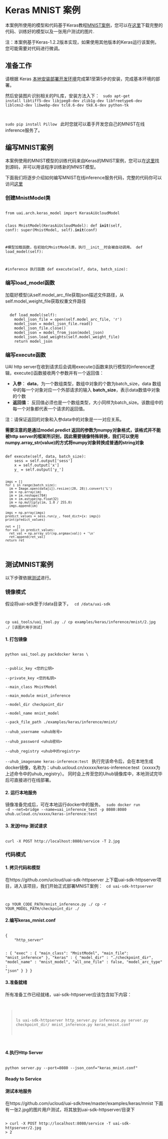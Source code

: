 

# Keras MNIST 案例
本案例所使用的模型和代码基于Keras教程[MNIST案例](https://keras.io/getting-started/sequential-model-guide/#examples)，您可以在[这里](https://github.com/ucloud/uai-sdk/blob/master/examples/keras/mnist/)下载完整的代码、训练好的模型以及一张用户测试的图片.

注：本案例基于Keras-1.2.2版本实现，如果使用其他版本的Keras运行该案例，您可能需要对代码进行微调。

## 准备工作
请根据 Keras [本地安装部署开发环境](uai-inference/guide/keras/local)完成第1至第5步的安装，完成基本环境的部署。

然后安装图片识别相关的PIL库，安装方法入下：
<code>
sudo apt-get install libtiff5-dev libjpeg8-dev zlib1g-dev libfreetype6-dev liblcms2-dev libwebp-dev tcl8.6-dev tk8.6-dev python-tk

sudo pip install Pillow
</code>
此时您就可以着手开发您自己的MNIST在线inference服务了。

## 编写MNIST案例
本案例使用的MNIST模型的训练代码来自Keras的MNIST案例，您可以在[这里](https://github.com/kurapan/CNN-MNIST/blob/master/src/mnist_keras.py)找到源码，并可以用该程序训练新的MNIST模型。

下面我们将逐步介绍如何编写MNIST在线inference服务代码，完整的代码你可以访问[这里](https://github.com/ucloud/uai-sdk/blob/master/examples/keras/inference/mnist/mnist_inference.py)

### 创建MnistModel类

<code>
from uai.arch.keras_model import KerasAiUcloudModel

class MnistModel(KerasAiUcloudModel):
  def __init__(self, conf):
   super(MnistModel, self).__init__(conf)

  #模型加载函数，在初始化MnistModel类，执行__init__时会被自动调用。
  def load_model(self):

  #inference 执行函数
  def execute(self, data, batch_size):
</code>

### 编写load_model函数
加载好模型(从self.model\_arc\_file获取json描述文件路径，从self.model\_weight\_file获取权重文件路径

<code>
  def load_model(self):
    model_json_file = open(self.model_arc_file, 'r')
    model_json = model_json_file.read()
    model_json_file.close()
    model_json = model_from_json(model_json)
    model_json.load_weights(self.model_weight_file)
    return model_json
</code>

### 编写execute函数
UAI http server在收到请求后会调用execute()函数来执行模型的inference逻辑，execute()函数接收两个参数并有一个返回值：

- **入参**：
**data**，为一个数组类型，数组中对象的个数为batch\_size，data 数组中的每一个对象对应一个外部请求的输入 
**batch\_size**，表示data数值中对象的个数 
- **返回值**：
反回值必须也是一个数组类型，大小同样为batch\_size。该数组中的每一个对象都代表一个请求的返回值。

注：请保证返回的对象和入参data中的对象是一一对应关系。

**需要注意的是通过model.predict 返回的参数为numpy对象格式，该格式并不能被http server的框架所识别，因此需要镜像特殊转换，我们可以使用numpy.array\_str(value)的方式将numpy对象转换成普通的string对象**

<code>
def execute(self, data, batch_size):
    sess = self.output['sess']
    x = self.output['x']
    y_ = self.output['y_']

    imgs = []
    for i in range(batch_size):
      im = Image.open(data[i]).resize((28, 28)).convert('L')
      im = np.array(im)
      im = im.reshape(784)
      im = im.astype(np.float32)
      im = np.multiply(im, 1.0 / 255.0)
      imgs.append(im)
    
    imgs = np.array(imgs)
    predict_values = sess.run(y_, feed_dict={x: imgs})
    print(predict_values)
    
    ret = []
    for val in predict_values:
      ret_val = np.array_str(np.argmax(val)) + '\n'
      ret.append(ret_val)
    return ret
</code>

## 测试MNIST案例
以下步骤依据[测试](uai-inference/guide/keras/test)进行。

### 镜像模式
假设将uai-sdk至于/data目录下，
<code>
cd /data/uai-sdk

cp uai_tools/uai_tool.py ./
cp examples/keras/inference/mnist/2.jpg ./  [该图片用于测试]
</code>

#### 1. 打包镜像
<code>
python uai_tool.py packdocker keras \

--public_key <您的公钥>  \
--private_key <您的私钥>  \
--main_class MnistModel  \
--main_module mnist_inference  \
--model_dir checkpoint_dir  \
--model_name mnist_model  \
--pack_file_path ./examples/keras/inference/mnist/  \
--uhub_username <uhub账号> \
--uhub_password <uhub密码> \
--uhub_registry <uhub中的registry> \
--uhub_imagename keras-inference:test
</code>
执行完该命令后，会在本地生成docker镜像，名称为：uhub.ucloud.cn/xxxxx/keras-inference:test（xxxxx为上述命令中的uhub_registry）。
同时会上传至您的Uhub镜像库中，本地测试完毕后可直接进行在线部署。

#### 2. 运行本地服务
镜像准备完成后，可在本地运行docker中的服务。
<code>
sudo docker run -d --net=bridge --name=uai_inference_test -p 8080:8080 uhub.ucloud.cn/xxxxx/keras-inference:test
</code>

#### 3. 发送Http 测试请求
<code>
curl -X POST http://localhost:8080/service -T 2.jpg
</code>

### 代码模式
#### 1. 拷贝代码和模型
在https://github.com/ucloud/uai-sdk-httpserver 上下载uai-sdk-httpserver项目，进入该项目，我们开始正式部署MNIST案例：
<code>
cd uai-sdk-httpserver

cp YOUR_CODE_PATH/mnist_inference.py ./
cp -r YOUR_MODEL_PATH/checkpoint_dir ./
</code>

#### 2.编写keras_mnist.conf

<code>
{
    "http_server"

 : {
        "exec" : {
            "main_class": "MnistModel",
            "main_file": "mnist_inference"
        },
        "keras" : {
            "model_dir" : "./checkpoint_dir",
            "model_name" : "mnist_model",
            "all_one_file" : false,
            "model_arc_type" : "json"
        }
    }
}
</code>

#### 3.准备就绪
所有准备工作已经就绪，uai-sdk-httpserver应该包含如下内容：
<code>

> ls uai-sdk-httpserver
> http_server.py inference.py server.py checkpoint_dir/ mnist_inference.py keras_mnist.conf
</code>

#### 4.执行Http Server

<code>
python server.py --port=8080 --json_conf="keras_mnist.conf"
</code>

#### Ready to Service

#### 测试本地服务
在https://github.com/ucloud/uai-sdk/tree/master/examples/keras/mnist 下面有一张2.jpg的图片用户测试，将其放到uai-sdk-httpserver/目录下

<code>
> curl -X POST http://localhost:8080/service -T uai-sdk-httpserver/2.jpg
> 2
</code>

